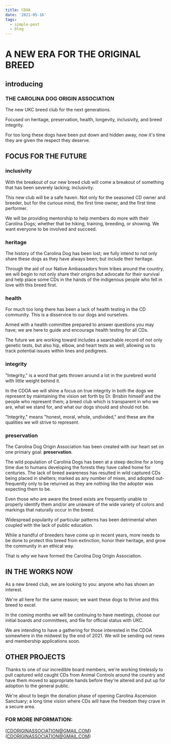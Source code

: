 ```yaml
---
title: CDOA
date: '2021-05-16'
tags:
  - simple-post
  - blog
---
```

# A NEW ERA FOR THE ORIGINAL BREED

## introducing

### THE CAROLINA DOG ORIGIN ASSOCIATION

The new UKC breed club for the next generations.

Focused on heritage, preservation, health, longevity, inclusivity, and breed integrity.

For too long these dogs have been put down and hidden away, now it's time they are given the respect they deserve.

## FOCUS FOR THE FUTURE

### inclusivity

With the breakout of our new breed club will come a breakout of something that has been severely
lacking; inclusivity.

This new club will be a safe haven. Not only for the seasoned CD owner and breeder, but for the curious mind, the first time owner, and the first time performer.

We will be providing mentorship to help members do more with their Carolina Dogs; whether that be hiking, training, breeding, or showing. We want everyone to be involved and succeed.

### heritage

The history of the Carolina Dog has been lost; we fully intend to not only share these dogs as they have always been; but include their heritage.

Through the aid of our Native Ambassadors from tribes around the country, we will begin to not only share their origins but advocate for their survival and help place some CDs in the hands of the indigenous people who fell in love with this breed first.

### health

For much too long there has been a lack of health testing in the CD community. This is a disservice to our dogs and ourselves.

Armed with a health committee prepared to answer questions you may have; we are here to guide and encourage health testing for all CDs.

The future we are working toward includes a searchable record of not only genetic tests, but also hip, elbow, and heart tests as well; allowing us to track potential issues within lines and pedigrees.

### integrity

"Integrity," is a word that gets thrown around a lot in the purebred world with little weight behind it.

In the CDOA we will shine a focus on true integrity in both the dogs we represent by maintaining the vision set forth by Dr. Brisbin himself and the people who represent them; a breed club which is transparent in who we are, what we stand for, and what our dogs should and should not be.

"Integrity," means "honest, moral, whole, undivided," and these are the qualities we will strive to represent.


### preservation

The Carolina Dog Origin Association has been created with our heart set on one primary goal: **preservation**.

The wild population of Carolina Dogs has been at a steep decline for a long time due to humans developing the forests they have called home for centuries. The lack of breed awareness has resulted in wild captured CDs being placed in shelters; marked as any number of mixes, and adopted out-frequently only to be returned as they are nothing like the adopter was expecting them to be.

Even those who are aware the breed exists are frequently unable to properly identify them and/or are unaware of the wide variety of colors and markings that naturally occur in the breed.

Widespread popularity of particular patterns has been detrimental when coupled with the lack of public education.

While a handful of breeders have come up in recent years, more needs to be done to protect this breed from extinction, honor their heritage, and grow the community in an ethical way.

That is why we have formed the Carolina Dog Origin Association.

## IN THE WORKS NOW

As a new breed club, we are looking to you: anyone who has shown an interest.

We're all here for the same reason; we want these dogs to thrive and this breed to excel.

In the coming months we will be continuing to have meetings, choose our initial boards and committees, and file for official status with UKC.

We are intending to have a gathering for those interested in the CDOA somewhere in the midwest by the end of 2021. We will be sending out news and membership applications soon.

## OTHER PROJECTS

Thanks to one of our incredible board members, we're working tirelessly to pull captured wild caught CDs from Animal Controls around the country and have them moved to appropriate hands before they're altered and put up for adoption to the general public.

We're about to begin the donation phase of opening Carolina Ascension Sanctuary; a long time vision where CDs will have the freedom they crave in a secure area.

### FOR MORE INFORMATION:
[CDORIGINASSOCIATION@GMAIL.COM}(CDORIGINASSOCIATION@GMAIL.COM)
